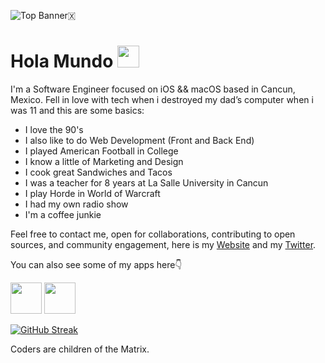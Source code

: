 ![Top Banner🇽](https://user-images.githubusercontent.com/2402695/190290039-96f62317-854d-4e11-9352-b6f2a7b897dc.png)


# Hola Mundo <img src="https://raw.githubusercontent.com/MartinHeinz/MartinHeinz/master/wave.gif" width="35px">

I'm a Software Engineer focused on iOS && macOS based in Cancun, Mexico. 
Fell in love with tech when i destroyed my dad’s computer when i was 11 and this are some basics:

* I love the 90's
* I also like to do Web Development (Front and Back End)
* I played American Football in College
* I know a little of Marketing and Design
* I cook great Sandwiches and Tacos
* I was a teacher for 8 years at La Salle University in Cancun
* I play Horde in World of Warcraft
* I had my own radio show
*  I'm a coffee junkie

Feel free to contact me, open for collaborations, contributing to open sources, and community engagement, here is my [Website](https://www.wilsonmunoz.net) and my [Twitter](https://twitter.com/yosoywil).


You can also see some of my apps here👇

<a href="https://apps.apple.com/us/developer/wilson-munoz/id1012476025" target="_blank"><img src="https://cdn.jsdelivr.net/gh/devicons/devicon/icons/apple/apple-original.svg" height="50" /></a>
<a href="https://play.google.com/store/apps/dev?id=6835765821532996808" target="_blank"><img src="https://cdn.jsdelivr.net/gh/devicons/devicon/icons/android/android-original.svg" height="50" /></a>

[![GitHub Streak](https://streak-stats.demolab.com/?user=Wilsonilo&theme=dark)](https://git.io/streak-stats)

Coders are children of the Matrix.


